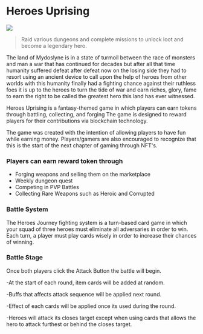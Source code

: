 # Heroes Uprising

![](.gitbook/assets/247992708\_606036963761904\_1206956356521206668\_n.png)

> Raid various dungeons and complete missions to unlock loot and become a legendary hero.

The land of Mydoslyne is in a state of turmoil between the race of monsters and man a war that has continued for decades but after all that time humanity suffered defeat after defeat now on the losing side they had to resort using an ancient device to call upon the help of heroes from other worlds with this humanity finally had a fighting chance against their ruthless foes it is up to the heroes to turn the tide of war and earn riches, glory, fame to earn the right to be called the greatest hero this land has ever witnessed.

Heroes Uprising is a fantasy-themed game in which players can earn tokens through battling, collecting, and forging The game is designed to reward players for their contributions via blockchain technology.

The game was created with the intention of allowing players to have fun while earning money. Players/gamers are also encouraged to recognize that this is the start of the next chapter of gaming through NFT's.

### Players can earn reward token through

* Forging weapons and selling them on the marketplace
* Weekly dungeon quest
* Competing in PVP Battles
* Collecting Rare Weapons such as Heroic and Corrupted

### Battle System

The Heroes Journey fighting system is a turn-based card game in which your squad of three heroes must eliminate all adversaries in order to win. Each turn, a player must play cards wisely in order to increase their chances of winning.

### Battle Stage

Once both players click the Attack Button the battle will begin.

\-At the start of each round, item cards will be added at random.

\-Buffs that affects attack sequence will be applied next round.

\-Effect of each cards will be applied once its used during the round.

\-Heroes will attack its closes target except when using cards that allows the hero to attack furthest or behind the closes target.
